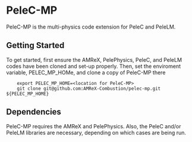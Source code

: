 # PeleC-MP

PeleC-MP is the multi-physics code extension for PeleC and PeleLM.

## Getting Started

To get started, first ensure the AMReX, PelePhysics, PeleC, and PeleLM codes have been cloned and set-up properly. Then, set the enviroment variable, PELEC_MP_HOMe, and clone a copy of PeleC-MP there
```
    export PELEC_MP_HOME=<location for PeleC-MP>
    git clone git@github.com:AMReX-Combustion/pelec-mp.git ${PELEC_MP_HOME}
```

## Dependencies

PeleC-MP requires the AMReX and PelePhysics. Also, the PeleC and/or PeleLM libraries are necessary, depending on which cases are being run.

